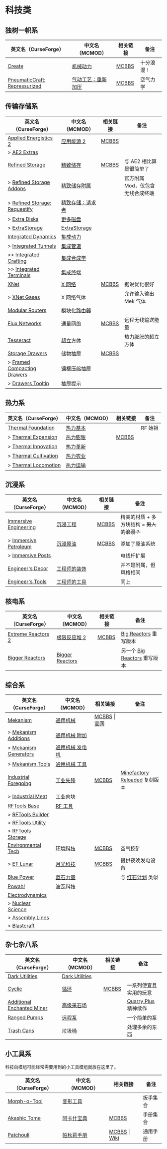 # 科技类

## 独树一帜系

| 英文名（CurseForge）                                                                                       | 中文名（MCMOD）                                           | 相关链接                                               | 备注       |
| ---------------------------------------------------------------------------------------------------------- | --------------------------------------------------------- | ------------------------------------------------------ | ---------- |
| [Create](https://www.curseforge.com/minecraft/mc-mods/create)                                              | [机械动力](https://www.mcmod.cn/class/2021.html)          | [MCBBS](https://www.mcbbs.net/thread-1088970-1-1.html) | 十分浪漫！ |
| [PneumaticCraft: Repressurized](https://www.curseforge.com/minecraft/mc-mods/pneumaticcraft-repressurized) | [气动工艺：重新加压](https://www.mcmod.cn/class/270.html) | [MCBBS](https://www.mcbbs.net/thread-872397-1-1.html)  | 空气力学   |

## 传输存储系

| 英文名（CurseForge）                                                                                  | 中文名（MCMOD）                                          | 相关链接                                               | 备注                             |
| ----------------------------------------------------------------------------------------------------- | -------------------------------------------------------- | ------------------------------------------------------ | -------------------------------- |
| [Applied Energistics 2](https://www.curseforge.com/minecraft/mc-mods/applied-energistics-2)           | [应用能源 2](https://www.mcmod.cn/class/260.html)        | [MCBBS](https://www.mcbbs.net/thread-798231-1-1.html)  |                                  |
| > [AE2 Extras](https://www.curseforge.com/minecraft/mc-mods/ae2-extras)                               |                                                          |                                                        |                                  |
| [Refined Storage](https://www.curseforge.com/minecraft/mc-mods/refined-storage)                       | [精致储存](https://www.mcmod.cn/class/691.html)          | [MCBBS](https://www.mcbbs.net/thread-612538-1-1.html)  | 与 AE2 相比算是很简单了          |
| > [Refined Storage Addons](https://www.curseforge.com/minecraft/mc-mods/refined-storage-addons)       | [精致储存附属](https://www.mcmod.cn/class/977.html)      |                                                        | 官方附属 Mod，仅包含无线合成终端 |
| > [Refined Storage: Requestify](https://www.curseforge.com/minecraft/mc-mods/rs-requestify)           | [精致存储：请求者](https://www.mcmod.cn/class/1838.html) |                                                        |                                  |
| > [Extra Disks](https://www.curseforge.com/minecraft/mc-mods/extra-disks)                             | [更多磁盘](https://www.mcmod.cn/class/2394.html)         |                                                        |                                  |
| > [ExtraStorage](https://www.curseforge.com/minecraft/mc-mods/extrastorage)                           | [ExtraStorage](https://www.mcmod.cn/class/3236.html)     |                                                        |                                  |
| [Integrated Dynamics](https://www.curseforge.com/minecraft/mc-mods/integrated-dynamics)               | [集成动力](https://www.mcmod.cn/class/845.html)          |                                                        |                                  |
| > [Integrated Tunnels](https://www.curseforge.com/minecraft/mc-mods/integrated-tunnels)               | [集成管道](https://www.mcmod.cn/class/1450.html)         |                                                        |                                  |
| >> [Integrated Crafting](https://www.curseforge.com/minecraft/mc-mods/integrated-crafting)            | [集成合成学](https://www.mcmod.cn/class/1613.html)       |                                                        |                                  |
| >> [Integrated Terminals](https://www.curseforge.com/minecraft/mc-mods/integrated-terminals)          | [集成终端](https://www.mcmod.cn/class/1614.html)         |                                                        |                                  |
| [XNet](https://www.curseforge.com/minecraft/mc-mods/xnet)                                             | [X 网络](https://www.mcmod.cn/class/775.html)            | [MCBBS](https://www.mcbbs.net/thread-681347-1-59.html) | 据说优化很好                     |
| > [XNet Gases](https://www.curseforge.com/minecraft/mc-mods/xnet-gases)                               | X 网络气体                                               |                                                        | 允许输入输出 Mek 气体            |
| [Modular Routers](https://www.curseforge.com/minecraft/mc-mods/modular-routers)                       | [模块化路由器](https://www.mcmod.cn/class/892.html)      |                                                        |                                  |
| [Flux Networks](https://www.curseforge.com/minecraft/mc-mods/flux-networks)                           | [通量网络](https://www.mcmod.cn/class/803.html)          | [MCBBS](https://www.mcbbs.net/thread-808002-1-1.html)  | 远程无线输送能量                 |
| [Tesseract](https://www.curseforge.com/minecraft/mc-mods/tesseract)                                   | [超立方体](https://www.mcmod.cn/class/2519.html)         |                                                        | 热力膨胀的超立方体               |
| [Storage Drawers](https://www.curseforge.com/minecraft/mc-mods/storage-drawers)                       | [储物抽屉](https://www.mcmod.cn/class/408.html)          | [MCBBS](https://www.mcbbs.net/thread-798307-1-1.html)  |                                  |
| > [Framed Compacting Drawers](https://www.curseforge.com/minecraft/mc-mods/framed-compacting-drawers) | [镶框压缩抽屉](https://www.mcmod.cn/class/3096.html)     |                                                        |                                  |
| > [Drawers Tooltip](https://www.curseforge.com/minecraft/mc-mods/drawers-tooltip)                     | 抽屉提示                                                 |                                                        |                                  |

## 热力系

| 英文名（CurseForge）                                                                      | 中文名（MCMOD）                                  | 相关链接                                              | 备注    |
| ----------------------------------------------------------------------------------------- | ------------------------------------------------ | ----------------------------------------------------- | ------- |
| [Thermal Foundation](https://www.curseforge.com/minecraft/mc-mods/thermal-foundation)     | [热力基本](https://www.mcmod.cn/class/425.html)  |                                                       | RF 始祖 |
| > [Thermal Expansion](https://www.curseforge.com/minecraft/mc-mods/thermal-expansion)     | [热力膨胀](https://www.mcmod.cn/class/634.html)  | [MCBBS](https://www.mcbbs.net/thread-805200-1-1.html) |         |
| > [Thermal Innovation](https://www.curseforge.com/minecraft/mc-mods/thermal-innovation)   | [热力革新](https://www.mcmod.cn/class/1126.html) |                                                       |         |
| > [Thermal Cultivation](https://www.curseforge.com/minecraft/mc-mods/thermal-cultivation) | [热力农业](https://www.mcmod.cn/class/876.html)  |                                                       |         |
| > [Thermal Locomotion](https://www.curseforge.com/minecraft/mc-mods/thermal-locomotion)   | [热力运输](https://www.mcmod.cn/class/3237.html) |                                                       |         |

## 沉浸系

| 英文名（CurseForge）                                                                        | 中文名（MCMOD）                                      | 相关链接                                              | 备注                                       |
| ------------------------------------------------------------------------------------------- | ---------------------------------------------------- | ----------------------------------------------------- | ------------------------------------------ |
| [Immersive Engineering](https://www.curseforge.com/minecraft/mc-mods/immersive-engineering) | [沉浸工程](https://www.mcmod.cn/class/463.html)      | [MCBBS](https://www.mcbbs.net/thread-450097-1-1.html) | 精美的材质 + 多方块结构 = ~~男人的浪漫？~~ |
| > [Immersive Petroleum](https://www.curseforge.com/minecraft/mc-mods/immersive-petroleum)   | [沉浸原油](https://www.mcmod.cn/class/819.html)      | [MCBBS](https://www.mcbbs.net/thread-695265-1-1.html) | 添加了原油系统                             |
| > [Immersive Posts](https://www.curseforge.com/minecraft/mc-mods/immersiveposts)            |                                                      |                                                       | 电线杆扩展                                 |
| [Engineer's Decor](https://www.curseforge.com/minecraft/mc-mods/engineers-decor)            | [工程师的装饰](https://www.mcmod.cn/class/2115.html) |                                                       | 并不是附属，但风格相同                     |
| [Engineer's Tools](https://www.curseforge.com/minecraft/mc-mods/engineers-tools)            | [工程师的工具](https://www.mcmod.cn/class/2116.html) |                                                       | 同上                                       |

## 核电系

| 英文名（CurseForge）                                                                | 中文名（MCMOD）                                         | 相关链接                                              | 备注                                                                                   |
| ----------------------------------------------------------------------------------- | ------------------------------------------------------- | ----------------------------------------------------- | -------------------------------------------------------------------------------------- |
| [Extreme Reactors 2](https://www.curseforge.com/minecraft/mc-mods/extreme-reactors) | [极限反应堆 2](https://www.mcmod.cn/class/814.html)     | [MCBBS](https://www.mcbbs.net/thread-841782-1-1.html) | [Big Reactors](https://minecraft.curseforge.com/projects/big-reactors) 重写版本        |
| [Bigger Reactors](https://www.curseforge.com/minecraft/mc-mods/biggerreactors)      | [Bigger Reactors](https://www.mcmod.cn/class/3178.html) |                                                       | 另一个 [Big Reactors](https://minecraft.curseforge.com/projects/big-reactors) 重写版本 |

## 综合系

| 英文名（CurseForge）                                                                         | 中文名（MCMOD）                                         | 相关链接                                                                                           | 备注                                                                                               |
| -------------------------------------------------------------------------------------------- | ------------------------------------------------------- | -------------------------------------------------------------------------------------------------- | -------------------------------------------------------------------------------------------------- |
| [Mekanism](https://www.curseforge.com/minecraft/mc-mods/mekanism)                            | [通用机械](https://www.mcmod.cn/class/187.html)         | [MCBBS](https://www.mcbbs.net/thread-654082-1-1.html) \| [官网](https://aidancbrady.com/mekanism/) |                                                                                                    |
| > [Mekanism Additions](https://www.curseforge.com/minecraft/mc-mods/mekanism-additions)      | [通用机械 附加](https://www.mcmod.cn/class/2437.html)   |                                                                                                    |                                                                                                    |
| > [Mekanism Generators](https://www.curseforge.com/minecraft/mc-mods/mekanism-generators)    | [通用机械 发电机](https://www.mcmod.cn/class/1323.html) |                                                                                                    |                                                                                                    |
| > [Mekanism Tools](https://www.curseforge.com/minecraft/mc-mods/mekanism-tools)              | [通用机械 工具](https://www.mcmod.cn/class/1615.html)   |                                                                                                    |                                                                                                    |
| [Industrial Foregoing](https://www.curseforge.com/minecraft/mc-mods/industrial-foregoing)    | [工业先锋](https://www.mcmod.cn/class/979.html)         | [MCBBS](https://www.mcbbs.net/thread-774112-1-1.html)                                              | [Minefactory Reloaded](https://www.curseforge.com/minecraft/mc-mods/minefactory-reloaded) 复刻版本 |
| > [Industrial Meat](https://www.curseforge.com/minecraft/mc-mods/industrial-meat)            | 工业肉块                                                |                                                                                                    |                                                                                                    |
| [RFTools Base](https://www.curseforge.com/minecraft/mc-mods/rftools-base)                    | [RF 工具](https://www.mcmod.cn/class/2095.html)         |                                                                                                    |                                                                                                    |
| > [RFTools Builder](https://www.curseforge.com/minecraft/mc-mods/rftools-builder)            |                                                         |                                                                                                    |                                                                                                    |
| > [RFTools Utility](https://www.curseforge.com/minecraft/mc-mods/rftools-utility)            |                                                         |                                                                                                    |                                                                                                    |
| > [RFTools Storage](https://www.curseforge.com/minecraft/mc-mods/rftools-storage)            |                                                         |                                                                                                    |                                                                                                    |
| [Environmental Tech](https://www.curseforge.com/minecraft/mc-mods/environmental-tech)        | [环境科技](https://www.mcmod.cn/class/583.html)         | [MCBBS](https://www.mcbbs.net/thread-644622-1-1.html)                                              | 空气挖矿                                                                                           |
| > [ET Lunar](https://www.curseforge.com/minecraft/mc-mods/et-lunar-environmental-tech-addon) | [月光科技](https://www.mcmod.cn/class/815.html)         | [MCBBS](https://www.mcbbs.net/thread-686607-1-1.html)                                              | 提供夜晚发电设备                                                                                   |
| [Blue Power](https://www.curseforge.com/minecraft/mc-mods/blue-power)                        | [蓝石力量](https://www.mcmod.cn/class/962.html)         |                                                                                                    | 与 [红石计划](https://www.mcmod.cn/class/164.html) 类似                                            |
| [Powah!](https://www.curseforge.com/minecraft/mc-mods/powah)                                 | [波瓦科技](https://www.mcmod.cn/class/2365.html)        |                                                                                                    |                                                                                                    |
| [Electrodynamics](https://www.curseforge.com/minecraft/mc-mods/electrodynamics)              |                                                         |                                                                                                    |                                                                                                    |
| > [Nuclear Science](https://www.curseforge.com/minecraft/mc-mods/nuclear-science)            |                                                         |                                                                                                    |                                                                                                    |
| > [Assembly Lines](https://www.curseforge.com/minecraft/mc-mods/assembly-lines)              |                                                         |                                                                                                    |                                                                                                    |
| > [Blastcraft](https://www.curseforge.com/minecraft/mc-mods/blast-craft)                     |                                                         |                                                                                                    |                                                                                                    |

## 杂七杂八系

| 英文名（CurseForge）                                                                                  | 中文名（MCMOD）                                       | 相关链接                                              | 备注                                                        |
| ----------------------------------------------------------------------------------------------------- | ----------------------------------------------------- | ----------------------------------------------------- | ----------------------------------------------------------- |
| [Dark Utilities](https://www.curseforge.com/minecraft/mc-mods/dark-utilities)                         | [Dark Utilities](https://www.mcmod.cn/class/802.html) |                                                       |                                                             |
| [Cyclic](https://www.curseforge.com/minecraft/mc-mods/cyclic)                                         | [循环](https://www.mcmod.cn/class/834.html)           | [MCBBS](https://www.mcbbs.net/thread-648189-1-1.html) | 一系列便宜且实用的玩意                                      |
| [Additional Enchanted Miner](https://www.curseforge.com/minecraft/mc-mods/additional-enchanted-miner) | [高级采石场](https://www.mcmod.cn/class/1585.html)    |                                                       | [Quarry Plus](https://www.mcmod.cn/class/289.html) 精神续作 |
| [Ranged Pumps](https://www.curseforge.com/minecraft/mc-mods/ranged-pumps)                             | [远程泵](https://www.mcmod.cn/class/1391.html)        |                                                       | 一个简单的泵                                                |
| [Trash Cans](https://www.curseforge.com/minecraft/mc-mods/trash-cans)                                 | 垃圾桶                                                |                                                       | 处理多余的东西                                              |

## 小工具系

科技向模组可能经常需要用到的小工具模组就放在这里了。

| 英文名（CurseForge）                                                      | 中文名（MCMOD）                                    | 相关链接                                                                                                                   | 备注     |
| ------------------------------------------------------------------------- | -------------------------------------------------- | -------------------------------------------------------------------------------------------------------------------------- | -------- |
| [Morph-o-Tool](https://www.curseforge.com/minecraft/mc-mods/morph-o-tool) | [变形工具](https://www.mcmod.cn/class/689.html)    |                                                                                                                            | 扳手集合 |
| [Akashic Tome](https://www.curseforge.com/minecraft/mc-mods/akashic-tome) | [阿卡什宝典](https://www.mcmod.cn/class/688.html)  | [MCBBS](https://www.mcbbs.net/thread-805606-1-1.html)                                                                      | 手册集合 |
| [Patchouli](https://www.curseforge.com/minecraft/mc-mods/patchouli)       | [帕秋莉手册](https://www.mcmod.cn/class/1388.html) | [MCBBS](https://www.mcbbs.net/thread-1013315-1-1.html) \| [Wiki](https://github.com/SQwatermark/Patchouli-wiki-zh_cn/wiki) | 通用手册 |
